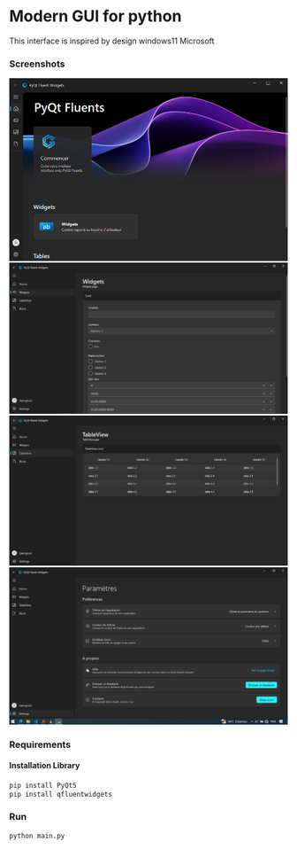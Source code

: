 # Modern GUI for python
This interface is inspired by design windows11 Microsoft

### Screenshots

<img src="screenshots/home_inteface.PNG" />
<img src="screenshots/widgets_inteface.PNG" />
<img src="screenshots/table_view_inteface.PNG" />
<img src="screenshots/settings_inteface.PNG" />

### Requirements
#### Installation Library
```console
pip install PyQt5
pip install qfluentwidgets
```
### Run
```console
python main.py
```


